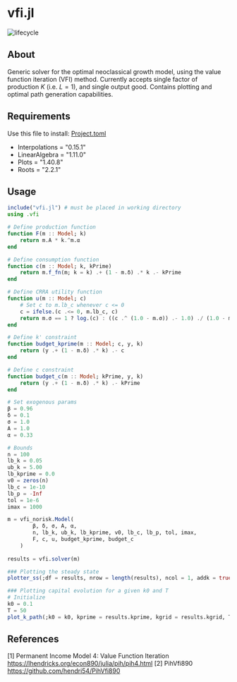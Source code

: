 # vfi.jl

<!-- Tidyverse lifecycle badges, see https://www.tidyverse.org/lifecycle/ Uncomment or delete as needed. -->
![lifecycle](https://img.shields.io/badge/lifecycle-experimental-orange.svg)
<!-- 
![lifecycle](https://img.shields.io/badge/lifecycle-stable-green.svg)
![lifecycle](https://img.shields.io/badge/lifecycle-retired-orange.svg)
![lifecycle](https://img.shields.io/badge/lifecycle-archived-red.svg)
![lifecycle](https://img.shields.io/badge/lifecycle-dormant-blue.svg) 
[![build](https://github.com/avinnofaruk/vfi.jl/workflows/CI/badge.svg)](https://github.com/avinnofaruk/vfi.jl/actions?query=workflow%3ACI)
-->
<!-- Documentation -- uncomment or delete as needed -->
<!--
[![Documentation](https://img.shields.io/badge/docs-stable-blue.svg)](https://avinnofaruk.github.io/vfi.jl/stable)
[![Documentation](https://img.shields.io/badge/docs-master-blue.svg)](https://avinnofaruk.github.io/vfi.jl/dev)
-->
<!-- Aqua badge, see test/runtests.jl -->
<!-- [![Aqua QA](https://raw.githubusercontent.com/JuliaTesting/Aqua.jl/master/badge.svg)](https://github.com/JuliaTesting/Aqua.jl) -->

## About

Generic solver for the optimal neoclassical growth model, using the value function iteration (VFI) method. Currently accepts single factor of production $K$ (i.e. $L=1$), and single output good. Contains plotting and optimal path generation capabilities.

## Requirements

Use this file to install:  [Project.toml](Project.toml)
- Interpolations = "0.15.1"
- LinearAlgebra = "1.11.0"
- Plots = "1.40.8"
- Roots = "2.2.1"

## Usage
```julia
include("vfi.jl") # must be placed in working directory
using .vfi

# Define production function 
function F(m :: Model; k)  
    return m.A * k.^m.α
end

# Define consumption function 
function c(m :: Model; k, kPrime)  
    return m.f_fn(m; k = k) .+ (1 - m.δ) .* k .- kPrime
end

# Define CRRA utility function 
function u(m :: Model; c)  
    # Set c to m.lb_c whenever c <= 0
    c = ifelse.(c .<= 0, m.lb_c, c)
    return m.σ == 1 ? log.(c) : ((c .^ (1.0 - m.σ)) .- 1.0) ./ (1.0 - m.σ) 
end

# Define k' constraint
function budget_kprime(m :: Model; c, y, k)  
    return (y .+ (1 - m.δ) .* k) .- c
end

# Define c constraint
function budget_c(m :: Model; kPrime, y, k)  
    return (y .+ (1 - m.δ) .* k) .- kPrime
end

# Set exogenous params
β = 0.96
δ = 0.1
σ = 1.0
A = 1.0
α = 0.33

# Bounds
n = 100
lb_k = 0.05
ub_k = 5.00
lb_kprime = 0.0
v0 = zeros(n)
lb_c = 1e-10
lb_p = -Inf
tol = 1e-6
imax = 1000

m = vfi_norisk.Model(
        β, δ, σ, A, α,
        n, lb_k, ub_k, lb_kprime, v0, lb_c, lb_p, tol, imax,
        F, c, u, budget_kprime, budget_c
    )
    
results = vfi.solver(m)

### Plotting the steady state
plotter_ss(;df = results, nrow = length(results), ncol = 1, addk = true, var = :n)

### Plotting capital evolution for a given k0 and T
# Initialize
k0 = 0.1
T = 50
plot_k_path(;k0 = k0, kprime = results.kprime, kgrid = results.kgrid, T = T)
```

## References
[1]  Permanent Income Model 4: Value Function Iteration https://lhendricks.org/econ890/julia/pih/pih4.html 
[2]  PihVfi890 https://github.com/hendri54/PihVfi890 